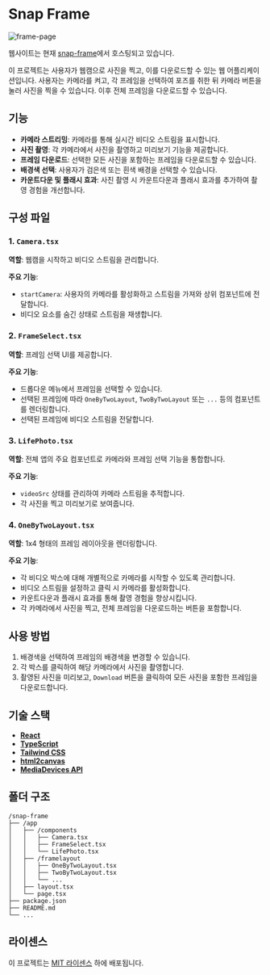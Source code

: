 # Snap Frame

![frame-page](https://i.imgur.com/vkyhDw7.png)

웹사이트는 현재 [snap-frame](https://snap-frame.vercel.app)에서 호스팅되고 있습니다.

이 프로젝트는 사용자가 웹캠으로 사진을 찍고, 이를 다운로드할 수 있는 웹 어플리케이션입니다. 사용자는 카메라를 켜고, 각 프레임을 선택하여 포즈를 취한 뒤 카메라 버튼을 눌러 사진을 찍을 수 있습니다. 이후 전체 프레임을 다운로드할 수 있습니다.

## 기능

- **카메라 스트리밍**: 카메라를 통해 실시간 비디오 스트림을 표시합니다.
- **사진 촬영**: 각 카메라에서 사진을 촬영하고 미리보기 기능을 제공합니다.
- **프레임 다운로드**: 선택한 모든 사진을 포함하는 프레임을 다운로드할 수 있습니다.
- **배경색 선택**: 사용자가 검은색 또는 흰색 배경을 선택할 수 있습니다.
- **카운트다운 및 플래시 효과**: 사진 촬영 시 카운트다운과 플래시 효과를 추가하여 촬영 경험을 개선합니다.

## 구성 파일

### 1. `Camera.tsx`
**역할**: 웹캠을 시작하고 비디오 스트림을 관리합니다.

**주요 기능**:
- `startCamera`: 사용자의 카메라를 활성화하고 스트림을 가져와 상위 컴포넌트에 전달합니다.
- 비디오 요소를 숨긴 상태로 스트림을 재생합니다.

### 2. `FrameSelect.tsx`
**역할**: 프레임 선택 UI를 제공합니다.

**주요 기능**:
- 드롭다운 메뉴에서 프레임을 선택할 수 있습니다.
- 선택된 프레임에 따라 `OneByTwoLayout`, `TwoByTwoLayout` 또는 `...` 등의 컴포넌트를 렌더링합니다.
- 선택된 프레임에 비디오 스트림을 전달합니다.

### 3. `LifePhoto.tsx`
**역할**: 전체 앱의 주요 컴포넌트로 카메라와 프레임 선택 기능을 통합합니다.

**주요 기능**:
- `videoSrc` 상태를 관리하여 카메라 스트림을 추적합니다.
- 각 사진을 찍고 미리보기로 보여줍니다.

### 4. `OneByTwoLayout.tsx`
**역할**: 1x4 형태의 프레임 레이아웃을 렌더링합니다.

**주요 기능**:
- 각 비디오 박스에 대해 개별적으로 카메라를 시작할 수 있도록 관리합니다.
- 비디오 스트림을 설정하고 클릭 시 카메라를 활성화합니다.
- 카운트다운과 플래시 효과를 통해 촬영 경험을 향상시킵니다.
- 각 카메라에서 사진을 찍고, 전체 프레임을 다운로드하는 버튼을 포함합니다.

## 사용 방법
1. 배경색을 선택하여 프레임의 배경색을 변경할 수 있습니다.
2. 각 박스를 클릭하여 해당 카메라에서 사진을 촬영합니다.
3. 촬영된 사진을 미리보고, `Download` 버튼을 클릭하여 모든 사진을 포함한 프레임을 다운로드합니다.

## 기술 스택
- [**React**](https://react.dev/)
- [**TypeScript**](https://www.typescriptlang.org/)
- [**Tailwind CSS**](https://tailwindcss.com/)
- [**html2canvas**](https://html2canvas.hertzen.com/)
- [**MediaDevices API**](https://developer.mozilla.org/en-US/docs/Web/API/MediaDevices)

## 폴더 구조
```
/snap-frame
├── /app
│   ├── /components
│   │   ├── Camera.tsx
│   │   ├── FrameSelect.tsx
│   │   └── LifePhoto.tsx
│   ├── /framelayout
│   │   ├── OneByTwoLayout.tsx
│   │   ├── TwoByTwoLayout.tsx
│   │   └── ...
│   ├── layout.tsx
│   └── page.tsx
├── package.json
├── README.md
└── ...
```

## 라이센스
이 프로젝트는 [MIT 라이센스](https://mit-license.org/) 하에 배포됩니다.
